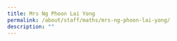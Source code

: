 ```yaml
---
title: Mrs Ng Phoon Lai Yong
permalink: /about/staff/maths/mrs-ng-phoon-lai-yong/
description: ""
---
```

